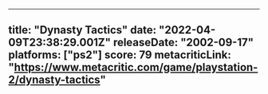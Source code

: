 
---
title: "Dynasty Tactics"
date: "2022-04-09T23:38:29.001Z"
releaseDate: "2002-09-17"
platforms: ["ps2"]
score: 79
metacriticLink: "https://www.metacritic.com/game/playstation-2/dynasty-tactics"
---
